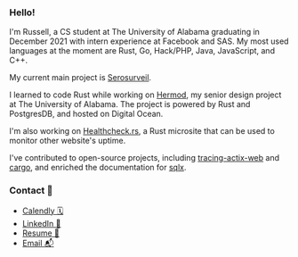 ### Hello!

I'm Russell, a CS student at The University of Alabama graduating in December 2021 with intern experience at Facebook and SAS. My most used languages at the moment are Rust, Go, Hack/PHP, Java, JavaScript, and C++. 

My current main project is [Serosurveil](https://github.com/serosurveil).

I learned to code Rust while working on [Hermod](https://github.com/hermodapp/api), my senior design project at The University of Alabama. The project is powered by Rust and PostgresDB, and hosted on Digital Ocean. 

I'm also working on [Healthcheck.rs](https://github.com/healthcheck-rs), a Rust microsite that can be used to monitor other website's uptime.

I've contributed to open-source projects, including [tracing-actix-web](https://github.com/LukeMathWalker/tracing-actix-web) and [cargo](https://github.com/rust-lang/cargo), and enriched the documentation for [sqlx](https://github.com/launchbadge/sqlx/pull/1497).

### Contact 🤝

- [Calendly 🗓️](https://calendly.com/russweas)
- [LinkedIn 💼](https://linkedin.com/in/russweas)
- [Resume 📄](https://github.com/russweas/russweas/files/6926093/Resume_new.docx)
- [Email 📬](mailto:russweas@gmail.com)
